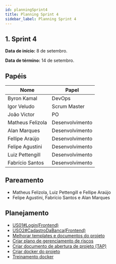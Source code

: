 ```yaml
---
id: planningSprint4
title: Planning Sprint 4
sidebar_label: Planning Sprint 4
---
```


## 1. Sprint 4


**Data de início:** 8 de setembro.

**Data de término:** 14 de setembro.

## Papéis

|Nome|Papel|
|----|----|
|Byron Kamal|DevOps|
|Igor Veludo |Scrum Master|
|João Victor|PO|
|Matheus Felizola|Desenvolvimento|
|Alan Marques|Desenvolvimento|
|Fellipe Araújo|Desenvolvimento|
|Felipe Agustini|Desenvolvimento|
|Luiz Pettengill|Desenvolvimento|
|Fabrício Santos|Desenvolvimento|

## Pareamento
- Matheus Felizola, Luiz Pettengill e Fellipe Araújo
- Felipe Agustini, Fabrício Santos e Alan Marques

## Planejamento
- [US01#Login(Frontend)](https://github.com/fga-eps-mds/2019.2-Gymnasteg-Wiki/issues/35)
- [USO2#CadastroDaBanca(Frontend)](https://github.com/fga-eps-mds/2019.2-Gymnasteg-Wiki/issues/36)
- [Melhorar templates e documentos do projeto](https://github.com/fga-eps-mds/2019.2-Gymnasteg-Wiki/issues/32)
- [Criar plano de gerenciamento de riscos](https://github.com/fga-eps-mds/2019.2-Gymnasteg-Wiki/issues/37)
- [Criar documento de abertura de projeto (TAP)](https://github.com/fga-eps-mds/2019.2-Gymnasteg-Wiki/issues/20)
- [Criar docker do projeto](https://github.com/fga-eps-mds/2019.2-Gymnasteg-Wiki/issues/13)
- [Treinamento docker](https://github.com/fga-eps-mds/2019.2-Gymnasteg-Wiki/issues/4)
